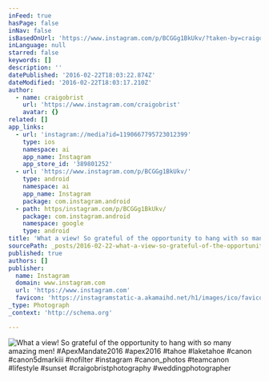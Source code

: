 ```yaml
---
inFeed: true
hasPage: false
inNav: false
isBasedOnUrl: 'https://www.instagram.com/p/BCGGg1BkUkv/?taken-by=craigobrist'
inLanguage: null
starred: false
keywords: []
description: ''
datePublished: '2016-02-22T18:03:22.874Z'
dateModified: '2016-02-22T18:03:17.210Z'
author:
  - name: craigobrist
    url: 'https://www.instagram.com/craigobrist'
    avatar: {}
related: []
app_links:
  - url: 'instagram://media?id=1190667795723012399'
    type: ios
    namespace: ai
    app_name: Instagram
    app_store_id: '389801252'
  - url: 'https://www.instagram.com/p/BCGGg1BkUkv/'
    type: android
    namespace: ai
    app_name: Instagram
    package: com.instagram.android
  - path: https/instagram.com/p/BCGGg1BkUkv/
    package: com.instagram.android
    namespace: google
    type: android
title: 'What a view! So grateful of the opportunity to hang with so many amazing men! #ApexMandate2016 #apex2016 #tahoe #laketahoe #canon #canon5dmarkiii #nofilter #instagram #canon_photos #teamcanon #lifestyle #sunset #craigobristphotography #weddingphotographer'
sourcePath: _posts/2016-02-22-what-a-view-so-grateful-of-the-opportunity-to-hang-with-so.md
published: true
authors: []
publisher:
  name: Instagram
  domain: www.instagram.com
  url: 'https://www.instagram.com'
  favicon: 'https://instagramstatic-a.akamaihd.net/h1/images/ico/favicon.ico/7cdab0872b15.ico'
_type: Photograph
_context: 'http://schema.org'

---
```

![What a view! So grateful of the opportunity to hang with so many amazing men! #ApexMandate2016 #apex2016 #tahoe #laketahoe #canon #canon5dmarkiii #nofilter #instagram #canon_photos #teamcanon #lifestyle #sunset #craigobristphotography #weddingphotographer](https://s3-us-west-2.amazonaws.com/the-grid-img/p/627d163e57d4fcb5ad9f7ca4b1d2de831e40bc43.jpg)
